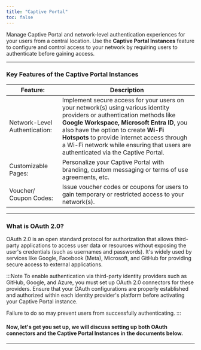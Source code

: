 ```yaml
---
title: "Captive Portal"
toc: false
---
```


Manage Captive Portal and network-level authentication experiences for your users from a central location. Use the **Captive Portal Instances** feature to configure and control access to your network by requiring users to authenticate before gaining access.

---
### Key Features of the Captive Portal Instances
| Feature:                      | Description                                                                                                                                                                                                                                                                                                                                      |
|-------------------------------|--------------------------------------------------------------------------------------------------------------------------------------------------------------------------------------------------------------------------------------------------------------------------------------------------------------------------------------------------|
| Network-Level Authentication: | Implement secure access for your users on your network(s) using various identity providers or authentication methods like **Google Workspace, Microsoft Entra ID**, you also have the option to create **Wi-Fi Hotspots** to provide internet access through a Wi-Fi network while ensuring that users are authenticated via the Captive Portal. |
| Customizable Pages:           | Personalize your Captive Portal with branding, custom messaging or terms of use agreements, etc.                                                                                                                                                                                                                                                 |
| Voucher/ Coupon Codes:        | Issue voucher codes or coupons for users to gain temporary or restricted access to your network(s).                                                                                                                                                                                                                                              |

---
### What is OAuth 2.0?
OAuth 2.0 is an open standard protocol for authorization that allows third-party applications to access user data or resources without exposing the user's credentials (such as usernames and passwords). It's widely used by services like Google, Facebook (Meta), Microsoft, and GitHub for providing secure access to external applications.

:::Note
To enable authentication via third-party identity providers such as GitHub, Google, and Azure, you must set up OAuth 2.0 connectors for these providers. Ensure that your OAuth configurations are properly established and authorized within each identity provider's platform before activating your Captive Portal instance.

Failure to do so may prevent users from successfully authenticating.
:::

#### Now, let's get you set up, we will discuss setting up both OAuth connectors and the Captive Portal Instances in the documents below.

<Tiles path="/documentation/captive-portal/identity-providers"></Tiles>

---